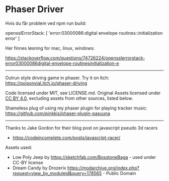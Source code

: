 # Phaser Driver

Hvis du får problem ved npm run build: 

opensslErrorStack: [ 'error:03000086:digital envelope routines::initialization error' ]

Her finnes løsning for mac, linux, windows: 

https://stackoverflow.com/questions/74726224/opensslerrorstack-error03000086digital-envelope-routinesinitialization-e


---


Outrun style driving game in phaser. Try it on Itch: https://poisonvial.itch.io/phaser-driving

Code licensed under MIT, see LICENSE.md.
Original Assets licensed under [CC BY 4.0](https://creativecommons.org/licenses/by/4.0/), excluding assets from other sources, listed below.

Shameless plug of using my phaser plugin for playing tracker music: https://github.com/pinkkis/phaser-plugin-pasuuna

---

Thanks to Jake Gordon for their blog post on javascript pseudo 3d racers
* https://codeincomplete.com/posts/javascript-racer/

Assets used:
* Low Poly Jeep by https://sketchfab.com/BosstoneBaga - used under CC-BY license
* Dream Candy by Drozerix https://modarchive.org/index.php?request=view_by_moduleid&query=178565 - Public Domain
